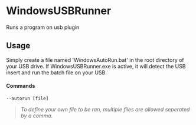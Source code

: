 # WindowsUSBRunner
 Runs a program on usb plugin

## Usage
 Simply create a file named 'WindowsAutoRun.bat' in the root directory of your USB drive.
 If WindowsUSBRunner.exe is active, it will detect the USB insert and run the batch file on your USB.

#### Commands
 `--autorun [file]`
 >*To define your own file to be ran, multiple files are allowed seperated by a comma.*
